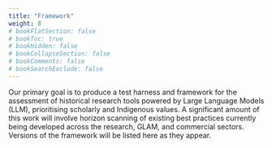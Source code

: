 ```yaml
---
title: "Framework"
weight: 8
# bookFlatSection: false
# bookToc: true
# bookHidden: false
# bookCollapseSection: false
# bookComments: false
# bookSearchExclude: false
---
```


Our primary goal is to produce a test harness and framework for the assessment of historical research tools powered by Large Language Models (LLM), prioritising scholarly and Indigenous values. A significant amount of this work will involve horizon scanning of existing best practices currently being developed across the research, GLAM, and commercial sectors. Versions of the framework will be listed here as they appear.